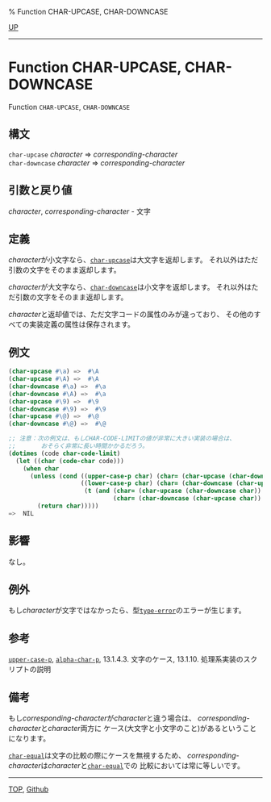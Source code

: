 % Function CHAR-UPCASE, CHAR-DOWNCASE

[UP](13.2.html)  

---

# Function **CHAR-UPCASE, CHAR-DOWNCASE**


Function `CHAR-UPCASE`, `CHAR-DOWNCASE`


## 構文

`char-upcase` *character* => *corresponding-character*  
`char-downcase` *character* => *corresponding-character*


## 引数と戻り値

*character*, *corresponding-character* - 文字


## 定義

*character*が小文字なら、[`char-upcase`](13.2.char-case.html)は大文字を返却します。
それ以外はただ引数の文字をそのまま返却します。

*character*が大文字なら、[`char-downcase`](13.2.char-case.html)は小文字を返却します。
それ以外はただ引数の文字をそのまま返却します。

*character*と返却値では、ただ文字コードの属性のみが違っており、
その他のすべての実装定義の属性は保存されます。


## 例文

```lisp
(char-upcase #\a) =>  #\A
(char-upcase #\A) =>  #\A
(char-downcase #\a) =>  #\a
(char-downcase #\A) =>  #\a
(char-upcase #\9) =>  #\9
(char-downcase #\9) =>  #\9
(char-upcase #\@) =>  #\@
(char-downcase #\@) =>  #\@

;; 注意：次の例文は、もしCHAR-CODE-LIMITの値が非常に大きい実装の場合は、
;;       おそらく非常に長い時間かかるだろう。
(dotimes (code char-code-limit)
  (let ((char (code-char code)))
    (when char
      (unless (cond ((upper-case-p char) (char= (char-upcase (char-downcase char)) char))
                    ((lower-case-p char) (char= (char-downcase (char-upcase char)) char))
                     (t (and (char= (char-upcase (char-downcase char)) char)
                             (char= (char-downcase (char-upcase char)) char))))
        (return char)))))
=>  NIL
```


## 影響

なし。


## 例外

もし*character*が文字ではなかったら、型[`type-error`](4.4.type-error.html)のエラーが生じます。


## 参考

[`upper-case-p`](13.2.case-p.html), [`alpha-char-p`](13.2.alpha-char-p.html), 13.1.4.3. 文字のケース, 13.1.10. 処理系実装のスクリプトの説明


## 備考

もし*corresponding-character*が*character*と違う場合は、
*corresponding-character*と*character*両方に
ケース(大文字と小文字のこと)があるということになります。

[`char-equal`](13.2.char-equal.html)は文字の比較の際にケースを無視するため、
*corresponding-character*は*character*と[`char-equal`](13.2.char-equal.html)での
比較においては常に等しいです。


---
[TOP](index.html),  [Github](https://github.com/nptcl/npt-japanese)

